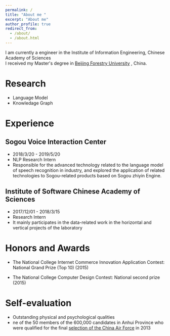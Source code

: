 ```yaml
---
permalink: /
title: "About me "
excerpt: "About me"
author_profile: true
redirect_from: 
  - /about/
  - /about.html
---
```

I am currently a engineer in the Institute of Information Engineering, Chinese Academy of Sciences  <br>
I received my Master's degree in [Beijing Forestry University](http://http://www.bjfu.edu.cn/) , China. 

# Research
- Language Model
- Knowledage Graph

# Experience 
## **Sogou Voice Interaction Center**
- 2018/3/20 - 2019/5/20 
- NLP Research Intern
- Responsible for the advanced technology related to the language model of speech recognition in industry, and explored the application of related technologies to Sogou-related products based on Sogou zhiyin Engine.

## **Institute of Software Chinese Academy of Sciences**
- 2017/12/01 - 2018/3/15
- Research Intern
- It mainly participates in the data-related work in the horizontal and vertical projects of the laboratory


# Honors and Awards
- The National College Internet Commerce Innovation Application Contest: National Grand Prize (Top 10) (2015)

- The National College Computer Design Contest: National second prize (2015)

# Self-evaluation
- Outstanding physical and psychological qualities
- ne of the 50 members of the 600,000 candidates in Anhui Province who were qualified for the final [selection of the China Air Force](http://www.mod.gov.cn/services/node_47002.htm) in 2013

<!---Activity and Service--->
<!---Experience--->